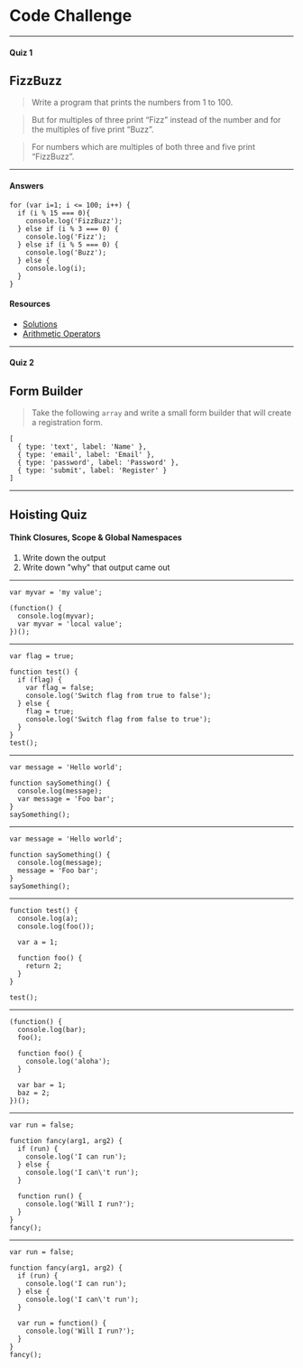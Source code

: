 # Code Challenge

---

#### Quiz 1

## FizzBuzz

> Write a program that prints the numbers from 1 to 100. 

> But for multiples of three print “Fizz” instead of the number and for the multiples of five print “Buzz”. 

> For numbers which are multiples of both three and five print “FizzBuzz”.


---

#### Answers

```
for (var i=1; i <= 100; i++) {
  if (i % 15 === 0){
    console.log('FizzBuzz');
  } else if (i % 3 === 0) {
    console.log('Fizz');
  } else if (i % 5 === 0) {
    console.log('Buzz');
  } else {
    console.log(i);
  }
}
```

#### Resources

- [Solutions](https://gist.github.com/jaysonrowe/1592432)
- [Arithmetic Operators](https://developer.mozilla.org/en-US/docs/Web/JavaScript/Reference/Operators/Arithmetic_Operators)

---

#### Quiz 2

## Form Builder

> Take the following `array` and write a small form builder that will create a registration form. 

```
[
  { type: 'text', label: 'Name' },
  { type: 'email', label: 'Email' },
  { type: 'password', label: 'Password' },
  { type: 'submit', label: 'Register' }
]
```

---
## Hoisting Quiz

#### Think Closures, Scope & Global Namespaces

1. Write down the output
2. Write down "why" that output came out


---

```
var myvar = 'my value';

(function() {
  console.log(myvar);
  var myvar = 'local value';
})();

```

---

```
var flag = true;

function test() {
  if (flag) {
    var flag = false;
    console.log('Switch flag from true to false');
  } else {
    flag = true;
    console.log('Switch flag from false to true');
  }
}
test();

```

---

```
var message = 'Hello world';

function saySomething() {
  console.log(message);
  var message = 'Foo bar';
}
saySomething();

```

---

```
var message = 'Hello world';

function saySomething() {
  console.log(message);
  message = 'Foo bar';
}
saySomething();

```

---

```
function test() {
  console.log(a);
  console.log(foo());

  var a = 1;

  function foo() {
    return 2;
  }
}

test();

```

---

```
(function() {
  console.log(bar);
  foo();

  function foo() {
    console.log('aloha');
  }

  var bar = 1;
  baz = 2;
})();

```

---
```
var run = false;

function fancy(arg1, arg2) {
  if (run) {
    console.log('I can run');
  } else {
    console.log('I can\'t run');
  }

  function run() {
    console.log('Will I run?');
  }
}
fancy();

```

---

```
var run = false;

function fancy(arg1, arg2) {
  if (run) {
    console.log('I can run');
  } else {
    console.log('I can\'t run');
  }

  var run = function() {
    console.log('Will I run?');
  }
}
fancy();
```